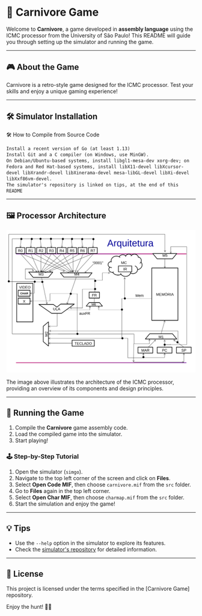 # 🌸 Carnivore Game

Welcome to **Carnivore**, a game developed in **assembly language** using the ICMC processor from the University of São Paulo! This README will guide you through setting up the simulator and running the game.

---

## 🎮 About the Game

Carnivore is a retro-style game designed for the ICMC processor. Test your skills and enjoy a unique gaming experience!

---

## 🛠️ Simulator Installation

🛠️ How to Compile from Source Code

    Install a recent version of Go (at least 1.13)
    Install Git and a C compiler (on Windows, use MinGW).
    On Debian/Ubuntu-based systems, install libgl1-mesa-dev xorg-dev; on Fedora and Red Hat-based systems, install libX11-devel libXcursor-devel libXrandr-devel libXinerama-devel mesa-libGL-devel libXi-devel libXxf86vm-devel.
    The simulator's repository is linked on tips, at the end of this README

---

## 🖼️ Processor Architecture

![Processor Architecture](architecture.png)

The image above illustrates the architecture of the ICMC processor, providing an overview of its components and design principles.

---

## 🚀 Running the Game

1. Compile the **Carnivore** game assembly code.
2. Load the compiled game into the simulator.
3. Start playing!

### 🕹️ Step-by-Step Tutorial

1. Open the simulator (`simgo`).
2. Navigate to the top left corner of the screen and click on **Files**.
3. Select **Open Code MIF**, then choose `carnivore.mif` from the `src` folder.
4. Go to **Files** again in the top left corner.
5. Select **Open Char MIF**, then choose `charmap.mif` from the `src` folder.
6. Start the simulation and enjoy the game!

---

## 💡 Tips

- Use the `--help` option in the simulator to explore its features.
- Check the [simulator's repository](https://github.com/lucasgpulcinelli/goICMCsim/tree/v1.1) for detailed information.

---

## 📄 License

This project is licensed under the terms specified in the [Carnivore Game] repository.

Enjoy the hunt! 🌱🎯

